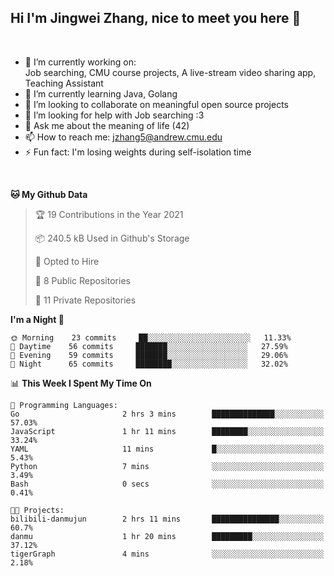 Hi I'm Jingwei Zhang, nice to meet you here 👋
---
<br>


- 🔭 I’m currently working on: <br>
    Job searching, CMU course projects, A live-stream video sharing app, Teaching Assistant
- 🌱 I’m currently learning Java, Golang
- 👯 I’m looking to collaborate on meaningful open source projects
- 🤔 I’m looking for help with Job searching :3
- 💬 Ask me about the meaning of life (42)
- 📫 How to reach me: jzhang5@andrew.cmu.edu
- ⚡ Fun fact: I'm losing weights during self-isolation time
<br>


<!--START_SECTION:waka-->
**🐱 My Github Data** 

> 🏆 19 Contributions in the Year 2021
 > 
> 📦 240.5 kB Used in Github's Storage 
 > 
> 💼 Opted to Hire
 > 
> 📜 8 Public Repositories 
 > 
> 🔑 11 Private Repositories  
 > 
**I'm a Night 🦉** 

```text
🌞 Morning    23 commits     ██░░░░░░░░░░░░░░░░░░░░░░░   11.33% 
🌆 Daytime    56 commits     ███████░░░░░░░░░░░░░░░░░░   27.59% 
🌃 Evening    59 commits     ███████░░░░░░░░░░░░░░░░░░   29.06% 
🌙 Night      65 commits     ████████░░░░░░░░░░░░░░░░░   32.02%

```


📊 **This Week I Spent My Time On** 

```text
💬 Programming Languages: 
Go                       2 hrs 3 mins        ██████████████░░░░░░░░░░░   57.03% 
JavaScript               1 hr 11 mins        ████████░░░░░░░░░░░░░░░░░   33.24% 
YAML                     11 mins             █░░░░░░░░░░░░░░░░░░░░░░░░   5.43% 
Python                   7 mins              ░░░░░░░░░░░░░░░░░░░░░░░░░   3.49% 
Bash                     0 secs              ░░░░░░░░░░░░░░░░░░░░░░░░░   0.41%

🐱‍💻 Projects: 
bilibili-danmujun        2 hrs 11 mins       ███████████████░░░░░░░░░░   60.7% 
danmu                    1 hr 20 mins        █████████░░░░░░░░░░░░░░░░   37.12% 
tigerGraph               4 mins              ░░░░░░░░░░░░░░░░░░░░░░░░░   2.18%

```


<!--END_SECTION:waka-->
